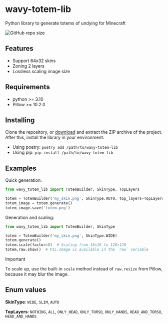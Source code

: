# wavy-totem-lib
Python library to generate totems of undying for Minecraft

![GitHub repo size](https://img.shields.io/github/repo-size/wavy-cat/wavy-totem-lib?style=for-the-badge&logo=github&logoColor=white&labelColor=1A222E&color=242B36&cacheSeconds=0)


## Features

* Support 64x32 skins
* Zoning 2 layers
* Lossless scaling image size

## Requirements
* python >= 3.10
* Pillow >= 10.2.0

## Installing

Clone the repository, or [download](https://github.com/wavy-cat/wavy-totem-lib/archive/refs/heads/main.zip) and extract the ZIP archive of the project.
After this, install the library in your environment:

* Using poetry: `poetry add /path/to/wavy-totem-lib`
* Using pip: `pip install /path/to/wavy-totem-lib`

## Examples

Quick generation:

```python
from wavy_totem_lib import TotemBuilder, SkinType, TopLayers

totem = TotemBuilder('my_skin.png', SkinType.AUTO, top_layers=TopLayers.ALL, round_head=True)
totem_image = totem.generate()
totem_image.save('totem.png')
```

Generation and scaling:

```python
from wavy_totem_lib import TotemBuilder, SkinType

totem = TotemBuilder('my_skin.png', SkinType.WIDE)
totem.generate()
totem.scale(factor=8)  # Scaling from 16×16 to 128×128
totem.raw.show()  # PIL.Image is available in the `raw` variable
```

> [!IMPORTANT]
> To scale up, use the built-in `scale` method instead of `raw.resize` from Pillow, because it may blur the image.

## Enum values

**SkinType**: `WIDE`, `SLIM`, `AUTO`

**TopLayers**: `NOTHING`, `ALL`, `ONLY_HEAD`, `ONLY_TORSO`, `ONLY_HANDS`, `HEAD_AND_TORSO`, `HEAD_AND_HANDS`
